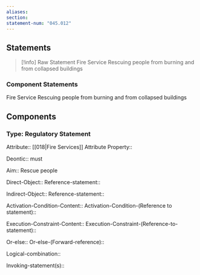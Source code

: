 ```yaml
---
aliases: 
section: 
statement-num: "045.012"
---
```

## Statements 
> [!info] Raw Statement
> Fire Service Rescuing people from burning and from collapsed buildings 
> 

### Component Statements
Fire Service Rescuing people from burning and from collapsed buildings 
## Components
### Type: Regulatory Statement
Attribute:: [[018|Fire Services]]
	Attribute Property::

Deontic:: must

Aim:: Rescue people

Direct-Object::
	Reference-statement::

Indirect-Object::
	Reference-statement::

Activation-Condition-Content::
	Activation-Condition-(Reference to statement)::

Execution-Constraint-Content::
	Execution-Constraint-(Reference-to-statement)::

Or-else::
	Or-else-(Forward-reference)::

Logical-combination::

Invoking-statement(s)::